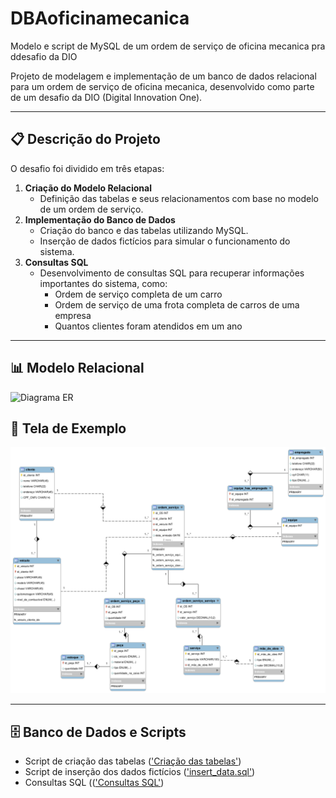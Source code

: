 # DBAoficinamecanica
Modelo e script de MySQL de um ordem de serviço de oficina mecanica pra ddesafio da DIO

Projeto de modelagem e implementação de um banco de dados relacional para um ordem de serviço de oficina mecanica, desenvolvido como parte de um desafio da DIO (Digital Innovation One).

---

## 📋 Descrição do Projeto

O desafio foi dividido em três etapas:

1. **Criação do Modelo Relacional**
   - Definição das tabelas e seus relacionamentos com base no modelo de um ordem de serviço.
2. **Implementação do Banco de Dados**
   - Criação do banco e das tabelas utilizando MySQL.
   - Inserção de dados fictícios para simular o funcionamento do sistema.
3. **Consultas SQL**
   - Desenvolvimento de consultas SQL para recuperar informações importantes do sistema, como:
     - Ordem de serviço completa de um carro
     - Ordem de serviço de uma frota completa de carros de uma empresa
     - Quantos clientes foram atendidos em um ano

---

## 📊 Modelo Relacional

![Diagrama ER]([imagens/diagrama.png](https://github.com/brunoxbastos/DBAoficinamecanica/blob/main/modelo%20relacional.png))

## 📸 Tela de Exemplo

<img src="https://github.com/brunoxbastos/DBAoficinamecanica/blob/main/modelo%20relacional.png" alt="Tela" width="600"/>

---

## 🗄️ Banco de Dados e Scripts

- Script de criação das tabelas (['Criação das tabelas'](https://github.com/brunoxbastos/DBAoficinamecanica/blob/main/tabelas_oficina_mecanica.sql))
- Script de inserção dos dados fictícios (['insert_data.sql'](https://github.com/brunoxbastos/DBAoficinamecanica/blob/main/dados.sql))
- Consultas SQL ((['Consultas SQL'](https://github.com/brunoxbastos/DBAoficinamecanica/blob/main/querys.sql))
